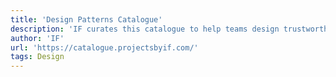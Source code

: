 ```yaml
---
title: 'Design Patterns Catalogue'
description: 'IF curates this catalogue to help teams design trustworthy services that work for people.'
author: 'IF'
url: 'https://catalogue.projectsbyif.com/'
tags: Design
---
```

